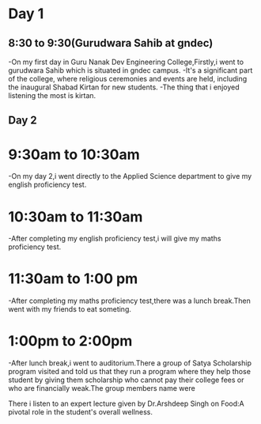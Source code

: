 # Day 1
## 8:30 to 9:30(Gurudwara Sahib at gndec)
-On my first day in Guru Nanak Dev Engineering College,Firstly,i went to gurudwara Sahib which is situated in gndec campus.
-It's a significant part of the college, where religious ceremonies and events are held, including the inaugural Shabad Kirtan for new students.
-The thing that i enjoyed listening the most is kirtan.

## Day 2 
# 9:30am to 10:30am
-On my day 2,i went directly to the Applied Science department to give my english proficiency test.
# 10:30am to 11:30am 
-After completing my english proficiency test,i will give my maths proficiency test.
# 11:30am to 1:00 pm
-After completing my maths proficiency test,there was a lunch break.Then went with my friends to eat someting.

# 1:00pm to 2:00pm
-After lunch break,i went to auditorium.There a group of Satya Scholarship program visited and told us that they run a program where they help those student by giving them scholarship who cannot pay their college fees or who are financially weak.The group members name were   




There i listen to an expert lecture given by Dr.Arshdeep Singh on Food:A pivotal role in the student's overall wellness.
